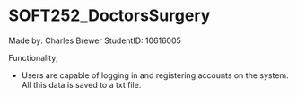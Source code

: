 # SOFT252_DoctorsSurgery

Made by: Charles Brewer
StudentID: 10616005

Functionality;
- Users are capable of logging in and registering accounts on the system. All this data is saved to a txt file.
 
